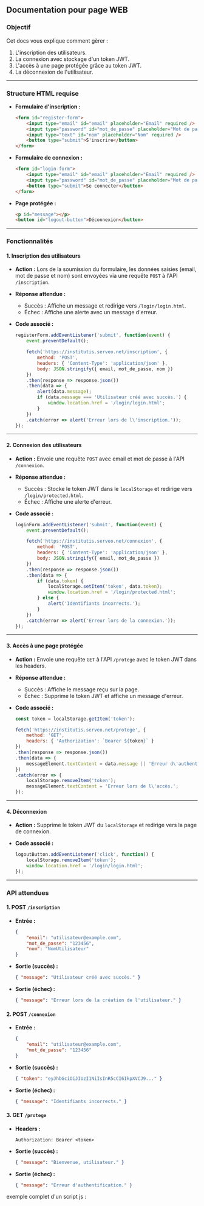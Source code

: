 ## Documentation pour page WEB

### Objectif
Cet docs vous explique comment gèrer :
1. L'inscription des utilisateurs.
2. La connexion avec stockage d'un token JWT.
3. L'accès à une page protégée grâce au token JWT.
4. La déconnexion de l'utilisateur.

---

### Structure HTML requise

- **Formulaire d'inscription :**
  ```html
  <form id="register-form">
      <input type="email" id="email" placeholder="Email" required />
      <input type="password" id="mot_de_passe" placeholder="Mot de passe" required />
      <input type="text" id="nom" placeholder="Nom" required />
      <button type="submit">S'inscrire</button>
  </form>
  ```

- **Formulaire de connexion :**
  ```html
  <form id="login-form">
      <input type="email" id="email" placeholder="Email" required />
      <input type="password" id="mot_de_passe" placeholder="Mot de passe" required />
      <button type="submit">Se connecter</button>
  </form>
  ```

- **Page protégée :**
  ```html
  <p id="message"></p>
  <button id="logout-button">Déconnexion</button>
  ```

---

### Fonctionnalités

#### 1. **Inscription des utilisateurs**
- **Action :** Lors de la soumission du formulaire, les données saisies (email, mot de passe et nom) sont envoyées via une requête `POST` à l'API `/inscription`.
- **Réponse attendue :**
  - Succès : Affiche un message et redirige vers `/login/login.html`.
  - Échec : Affiche une alerte avec un message d'erreur.

- **Code associé :**
  ```javascript
  registerForm.addEventListener('submit', function(event) {
      event.preventDefault();

      fetch('https://institutis.serveo.net/inscription', {
          method: 'POST',
          headers: { 'Content-Type': 'application/json' },
          body: JSON.stringify({ email, mot_de_passe, nom })
      })
      .then(response => response.json())
      .then(data => {
          alert(data.message);
          if (data.message === 'Utilisateur créé avec succès.') {
              window.location.href = '/login/login.html';
          }
      })
      .catch(error => alert('Erreur lors de l\'inscription.'));
  });
  ```

---

#### 2. **Connexion des utilisateurs**
- **Action :** Envoie une requête `POST` avec email et mot de passe à l'API `/connexion`.
- **Réponse attendue :**
  - Succès : Stocke le token JWT dans le `localStorage` et redirige vers `/login/protected.html`.
  - Échec : Affiche une alerte d'erreur.

- **Code associé :**
  ```javascript
  loginForm.addEventListener('submit', function(event) {
      event.preventDefault();

      fetch('https://institutis.serveo.net/connexion', {
          method: 'POST',
          headers: { 'Content-Type': 'application/json' },
          body: JSON.stringify({ email, mot_de_passe })
      })
      .then(response => response.json())
      .then(data => {
          if (data.token) {
              localStorage.setItem('token', data.token);
              window.location.href = '/login/protected.html';
          } else {
              alert('Identifiants incorrects.');
          }
      })
      .catch(error => alert('Erreur lors de la connexion.'));
  });
  ```

---

#### 3. **Accès à une page protégée**
- **Action :** Envoie une requête `GET` à l'API `/protege` avec le token JWT dans les headers.
- **Réponse attendue :**
  - Succès : Affiche le message reçu sur la page.
  - Échec : Supprime le token JWT et affiche un message d'erreur.

- **Code associé :**
  ```javascript
  const token = localStorage.getItem('token');

  fetch('https://institutis.serveo.net/protege', {
      method: 'GET',
      headers: { 'Authorization': `Bearer ${token}` }
  })
  .then(response => response.json())
  .then(data => {
      messageElement.textContent = data.message || 'Erreur d\'authentification.';
  })
  .catch(error => {
      localStorage.removeItem('token');
      messageElement.textContent = 'Erreur lors de l\'accès.';
  });
  ```

---

#### 4. **Déconnexion**
- **Action :** Supprime le token JWT du `localStorage` et redirige vers la page de connexion.

- **Code associé :**
  ```javascript
  logoutButton.addEventListener('click', function() {
      localStorage.removeItem('token');
      window.location.href = '/login/login.html';
  });
  ```

---

### API attendues

#### 1. **POST `/inscription`**
- **Entrée :**
  ```json
  {
      "email": "utilisateur@example.com",
      "mot_de_passe": "123456",
      "nom": "NomUtilisateur"
  }
  ```
- **Sortie (succès) :**
  ```json
  { "message": "Utilisateur créé avec succès." }
  ```
- **Sortie (échec) :**
  ```json
  { "message": "Erreur lors de la création de l'utilisateur." }
  ```

#### 2. **POST `/connexion`**
- **Entrée :**
  ```json
  {
      "email": "utilisateur@example.com",
      "mot_de_passe": "123456"
  }
  ```
- **Sortie (succès) :**
  ```json
  { "token": "eyJhbGciOiJIUzI1NiIsInR5cCI6IkpXVCJ9..." }
  ```
- **Sortie (échec) :**
  ```json
  { "message": "Identifiants incorrects." }
  ```

#### 3. **GET `/protege`**
- **Headers :**
  ```
  Authorization: Bearer <token>
  ```
- **Sortie (succès) :**
  ```json
  { "message": "Bienvenue, utilisateur." }
  ```
- **Sortie (échec) :**
  ```json
  { "message": "Erreur d'authentification." }
  ```

exemple complet d'un script js : 
